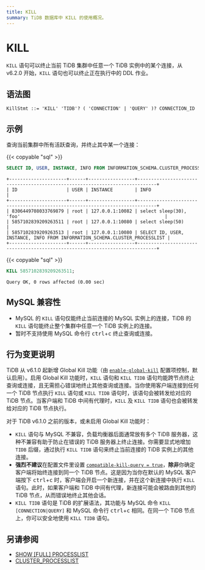 ```yaml
---
title: KILL
summary: TiDB 数据库中 KILL 的使用概况。
---
```


# KILL

`KILL` 语句可以终止当前 TiDB 集群中任意一个 TiDB 实例中的某个连接，从 v6.2.0 开始，`KILL` 语句也可以终止正在执行中的 DDL 作业。

## 语法图

```ebnf+diagram
KillStmt ::= 'KILL' 'TIDB'? ( 'CONNECTION' | 'QUERY' )? CONNECTION_ID
```

## 示例

查询当前集群中所有活跃查询，并终止其中某一个连接：

{{< copyable "sql" >}}

```sql
SELECT ID, USER, INSTANCE, INFO FROM INFORMATION_SCHEMA.CLUSTER_PROCESSLIST;
```

```
+---------------------+------+-----------------+-----------------------------------------------------------------------------+
| ID                  | USER | INSTANCE        | INFO                                                                        |
+---------------------+------+-----------------+-----------------------------------------------------------------------------+
| 8306449708033769879 | root | 127.0.0.1:10082 | select sleep(30), 'foo'                                                     |
| 5857102839209263511 | root | 127.0.0.1:10080 | select sleep(50)                                                            |
| 5857102839209263513 | root | 127.0.0.1:10080 | SELECT ID, USER, INSTANCE, INFO FROM INFORMATION_SCHEMA.CLUSTER_PROCESSLIST |
+---------------------+------+-----------------+-----------------------------------------------------------------------------+
```

{{< copyable "sql" >}}

```sql
KILL 5857102839209263511;
```

```
Query OK, 0 rows affected (0.00 sec)
```

## MySQL 兼容性

- MySQL 的 `KILL` 语句仅能终止当前连接的 MySQL 实例上的连接，TiDB 的 `KILL` 语句能终止整个集群中任意一个 TiDB 实例上的连接。
- 暂时不支持使用 MySQL 命令行 <kbd>ctrl</kbd>+<kbd>c</kbd> 终止查询或连接。

## 行为变更说明

TiDB 从 v6.1.0 起新增 Global Kill 功能（由 [`enable-global-kill`](/tidb-configuration-file.md#enable-global-kill-从-v610-版本开始引入) 配置项控制，默认启用）。启用 Global Kill 功能时，`KILL` 语句和 `KILL TIDB` 语句均能跨节点终止查询或连接，且无需担心错误地终止其他查询或连接。当你使用客户端连接到任何一个 TiDB 节点执行 `KILL` 语句或 `KILL TIDB` 语句时，该语句会被转发给对应的 TiDB 节点。当客户端和 TiDB 中间有代理时，`KILL` 及 `KILL TIDB` 语句也会被转发给对应的 TiDB 节点执行。

对于 TiDB v6.1.0 之前的版本，或未启用 Global Kill 功能时：

- `KILL` 语句与 MySQL 不兼容，负载均衡器后面通常放有多个 TiDB 服务器，这种不兼容有助于防止在错误的 TiDB 服务器上终止连接。你需要显式地增加 `TIDB` 后缀，通过执行 `KILL TIDB` 语句来终止当前连接的 TiDB 实例上的其他连接。
- **强烈不建议**在配置文件里设置 [`compatible-kill-query = true`](/tidb-configuration-file.md#compatible-kill-query)，**除非**你确定客户端将始终连接到同一个 TiDB 节点。这是因为当你在默认的 MySQL 客户端按下 <kbd>ctrl</kbd>+<kbd>c</kbd> 时，客户端会开启一个新连接，并在这个新连接中执行 `KILL` 语句。此时，如果客户端和 TiDB 中间有代理，新连接可能会被路由到其他的 TiDB 节点，从而错误地终止其他会话。
- `KILL TIDB` 语句是 TiDB 的扩展语法，其功能与 MySQL 命令 `KILL [CONNECTION|QUERY]` 和 MySQL 命令行 <kbd>ctrl</kbd>+<kbd>c</kbd> 相同。在同一个 TiDB 节点上，你可以安全地使用 `KILL TIDB` 语句。

## 另请参阅

- [SHOW \[FULL\] PROCESSLIST](/sql-statements/sql-statement-show-processlist.md)
- [CLUSTER_PROCESSLIST](/information-schema/information-schema-processlist.md#cluster_processlist)
